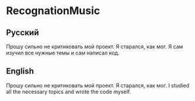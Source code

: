 # RecognationMusic
## Русский
Прошу сильно не критиковать мой проект. Я старался, как мог.
Я сам изучил все нужные темы и сам написал код.

## English
Прошу сильно не критиковать мой проект. Я старался, как мог.
I studied all the necessary topics and wrote the code myself.
